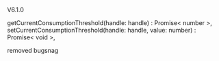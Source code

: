 V6.1.0

getCurrentConsumptionThreshold(handle: handle)                        : Promise< number >,
setCurrentConsumptionThreshold(handle: handle, value: number)         : Promise< void >,

removed bugsnag
